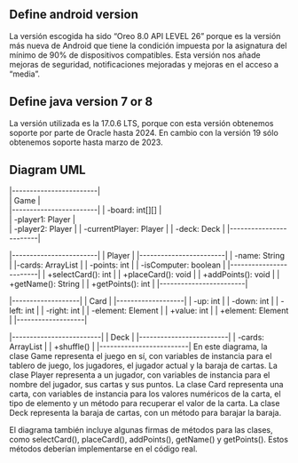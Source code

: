 ## Define android version

La versión escogida ha sido “Oreo 8.0 API LEVEL 26” porque es la versión más nueva de Android que tiene la condición impuesta por la asignatura del mínimo de 90% de dispositivos compatibles.
Esta versión nos añade mejoras de seguridad, notificaciones mejoradas y mejoras en el acceso a “media”.

## Define java version 7 or 8

La versión utilizada es la 17.0.6 LTS, porque con esta versión obtenemos soporte por parte de Oracle hasta 2024. En cambio con la versión 19 sólo
obtenemos soporte hasta marzo de 2023.

## Diagram UML
  
|------------------------|     
| Game                   |         
|------------------------|
| -board: int[][]        |    
| -player1: Player       |  
| -player2: Player       |
| -currentPlayer: Player |
| -deck: Deck            | 
|------------------------|

  
|------------------------|
| Player                 | 
|------------------------|
| -name: String          |
|-cards: ArrayList<Card> |
| -points: int           |
| -isComputer: boolean   |
|------------------------|
| +selectCard(): int     |
| +placeCard(): void     |
| +addPoints(): void     |
| +getName(): String     |
| +getPoints(): int      |
|------------------------|

|-------------------|
| Card              |
|-------------------|
| -up: int          |
| -down: int        |
| -left: int        |
| -right: int       |
| -element: Element |
| +value: int       |
| +element: Element |
|-------------------|
  
|-------------------------|
| Deck                    |
|-------------------------|
| -cards: ArrayList<Card> |
| +shuffle()              |
|-------------------------|
En este diagrama, la clase Game representa el juego en sí, con variables de instancia para el tablero de juego, los jugadores, el jugador actual y la baraja de cartas. La clase Player representa a un jugador, con variables de instancia para el nombre del jugador, sus cartas y sus puntos. La clase Card representa una carta, con variables de instancia para los valores numéricos de la carta, el tipo de elemento y un método para recuperar el valor de la carta. La clase Deck representa la baraja de cartas, con un método para barajar la baraja.

El diagrama también incluye algunas firmas de métodos para las clases, como selectCard(), placeCard(), addPoints(), getName() y getPoints(). Estos métodos deberían implementarse en el código real.
